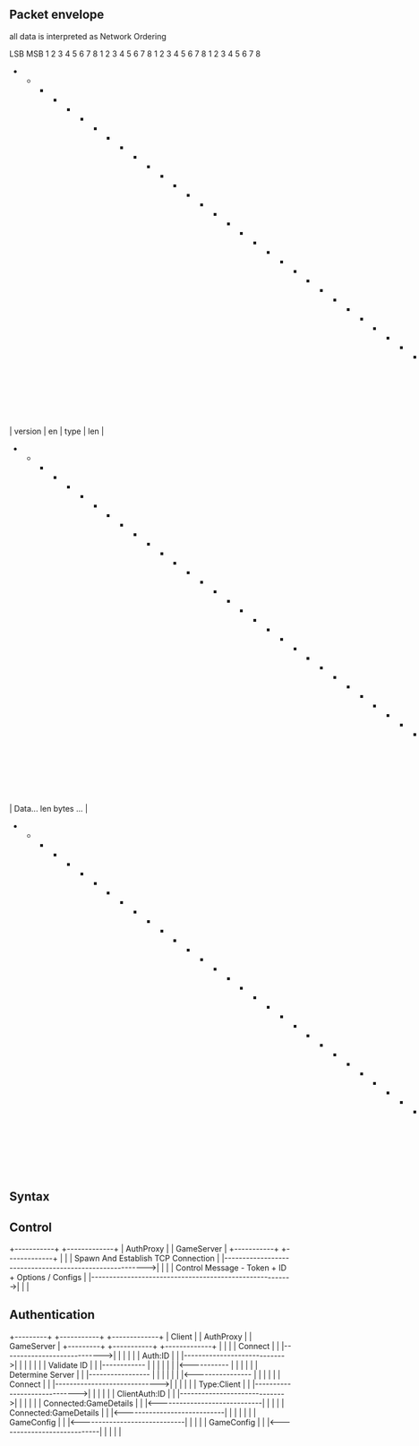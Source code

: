 ## Packet envelope

all data is interpreted as Network Ordering

LSB                                                                   MSB
  1 2 3 4 5 6 7 8   1 2 3 4 5 6 7 8   1 2 3 4 5 6 7 8   1 2 3 4 5 6 7 8
+ - - - - - - - - + - - - - - - - - + - - - - - - - - + - - - - - - - - +
|   version       | en |    type    |                len                |
+ - - - - - - - - + - - - - - - - - + - - - - - - - - + - - - - - - - - +
|    Data... len bytes ...                                              |
+ - - - - - - - - + - - - - - - - - + - - - - - - - - + - - - - - - - - +

## Syntax

## Control
+-----------+                                            +-------------+
| AuthProxy |                                            | GameServer  |
+-----------+                                            +-------------+
      |                                                         |
      | Spawn And Establish TCP Connection                      |
      |-------------------------------------------------------->|
      |                                                         |
      | Control Message - Token + ID + Options / Configs        |
      |-------------------------------------------------------->|
      |                                                         |

## Authentication

+---------+                  +-----------+                 +-------------+
| Client  |                  | AuthProxy |                 | GameServer  |
+---------+                  +-----------+                 +-------------+
     |                             |                              |
     | Connect                     |                              |
     |---------------------------->|                              |
     |                             |                              |
     | Auth:ID                     |                              |
     |---------------------------->|                              |
     |                             |                              |
     |                             | Validate ID                  |
     |                             |------------                  |
     |                             |           |                  |
     |                             |<-----------                  |
     |                             |                              |
     |                             | Determine Server             |
     |                             |-----------------             |
     |                             |                |             |
     |                             |<----------------             |
     |                             |                              |
     |                             | Connect                      |
     |                             |----------------------------->|
     |                             |                              |
     |                             | Type:Client                  |
     |                             |----------------------------->|
     |                             |                              |
     |                             | ClientAuth:ID                |
     |                             |----------------------------->|
     |                             |                              |
     |                             |        Connected:GameDetails |
     |                             |<-----------------------------|
     |                             |                              |
     |       Connected:GameDetails |                              |
     |<----------------------------|                              |
     |                             |                              |
     |                             |                   GameConfig |
     |                             |<-----------------------------|
     |                             |                              |
     |                  GameConfig |                              |
     |<----------------------------|                              |
     |                             |                              |

##
